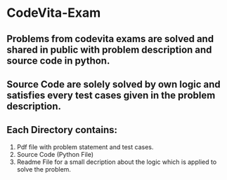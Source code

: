 # CodeVita-Exam

## Problems from codevita exams are solved and shared in public with problem description and source code in python.

## Source Code are solely solved by own logic and satisfies every test cases given in the problem description.
## Each Directory contains:

1. Pdf file with problem statement and test cases.
2. Source Code (Python File)
3. Readme File for a small decription about the logic which is applied to solve the problem.

